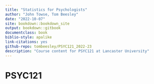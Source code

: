 ```yaml
---
title: "Statistics for Psychologists"
author: "John Towse, Tom Beesley"
date: "2022-10-07"
site: bookdown::bookdown_site
output: bookdown::gitbook
documentclass: book
biblio-style: apalike
link-citations: yes
github-repo: tombeesley/PSYC121_2022-23
description: "Course content for PSYC121 at Lancaster University"
---
```


# PSYC121
